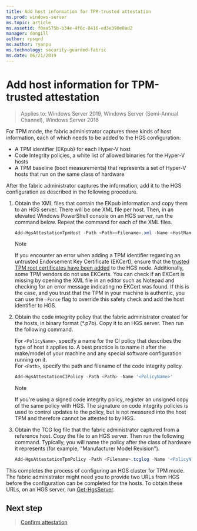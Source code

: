 ```yaml
---
title: Add host information for TPM-trusted attestation
ms.prod: windows-server
ms.topic: article
ms.assetid: f0aa575b-b34e-4f6c-8416-ed3e398e0ad2
manager: dongill
author: rpsqrd
ms.author: ryanpu
ms.technology: security-guarded-fabric
ms.date: 06/21/2019
---
```


# Add host information for TPM-trusted attestation

> Applies to: Windows Server 2019, Windows Server (Semi-Annual Channel), Windows Server 2016

For TPM mode, the fabric administrator captures three kinds of host information, each of which needs to be added to the HGS configuration:

- A TPM identifier (EKpub) for each Hyper-V host
- Code Integrity policies, a white list of allowed binaries for the Hyper-V hosts
- A TPM baseline (boot measurements) that represents a set of Hyper-V hosts that run on the same class of hardware

After the fabric administrator captures the information, add it to the HGS configuration as described in the following procedure.

1. Obtain the XML files that contain the EKpub information and copy them to an HGS server. There will be one XML file per host. Then, in an elevated Windows PowerShell console on an HGS server, run the command below. Repeat the command for each of the XML files.

    ```powershell
    Add-HgsAttestationTpmHost -Path <Path><Filename>.xml -Name <HostName>
    ```

    > [!NOTE]
    > If you encounter an error when adding a TPM identifier regarding an untrusted Endorsement Key Certificate (EKCert), ensure that the [trusted TPM root certificates have been added](guarded-fabric-install-trusted-tpm-root-certificates.md) to the HGS node.
    > Additionally, some TPM vendors do not use EKCerts.
    > You can check if an EKCert is missing by opening the XML file in an editor such as Notepad and checking for an error message indicating no EKCert was found.
    > If this is the case, and you trust that the TPM in your machine is authentic, you can use the `-Force` flag to override this safety check and add the host identifier to HGS.

2. Obtain the code integrity policy that the fabric administrator created for the hosts, in binary format (\*.p7b). Copy it to an HGS server. Then run the following command.

    For `<PolicyName>`, specify a name for the CI policy that describes the type of host it applies to. A best practice is to name it after the make/model of your machine and any special software configuration running on it.<br>For `<Path>`, specify the path and filename of the code integrity policy.

    ```powershell
    Add-HgsAttestationCIPolicy -Path <Path> -Name '<PolicyName>'
    ```

    > [!NOTE]
    > If you're using a signed code integrity policy, register an unsigned copy of the same policy with HGS.
    > The signature on code integrity policies is used to control updates to the policy, but is not measured into the host TPM and therefore cannot be attested to by HGS.

3. Obtain the TCG log file that the fabric administrator captured from a reference host. Copy the file to an HGS server. Then run the following command. Typically, you will name the policy after the class of hardware it represents (for example, "Manufacturer Model Revision").

    ```powershell
    Add-HgsAttestationTpmPolicy -Path <Filename>.tcglog -Name '<PolicyName>'
    ```

This completes the process of configuring an HGS cluster for TPM mode. The fabric administrator might need you to provide two URLs from HGS before the configuration can be completed for the hosts. To obtain these URLs, on an HGS server, run [Get-HgsServer](https://docs.microsoft.com/powershell/module/hgsserver/get-hgsserver?view=win10-ps).

## Next step

> [Confirm attestation](guarded-fabric-confirm-hosts-can-attest-successfully.md)
